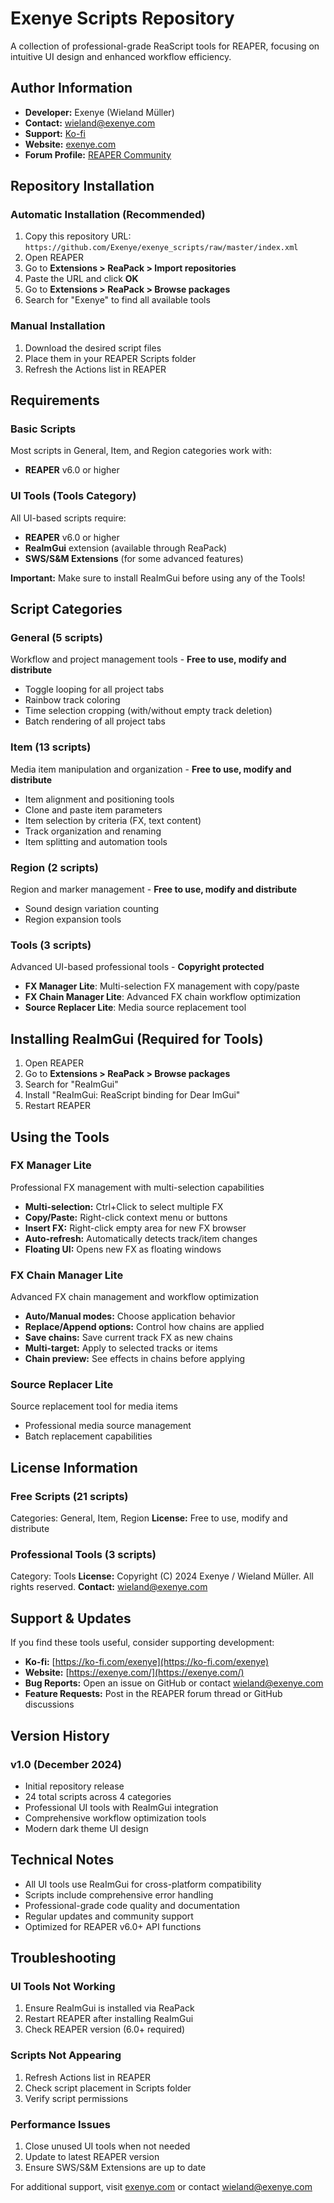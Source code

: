 # Exenye Scripts Repository

A collection of professional-grade ReaScript tools for REAPER, focusing on intuitive UI design and enhanced workflow efficiency.

## Author Information
- **Developer:** Exenye (Wieland Müller)
- **Contact:** wieland@exenye.com
- **Support:** [Ko-fi](https://ko-fi.com/exenye)
- **Website:** [exenye.com](https://exenye.com/)
- **Forum Profile:** [REAPER Community](https://forum.cockos.com/member.php?u=165083)

## Repository Installation

### Automatic Installation (Recommended)
1. Copy this repository URL: `https://github.com/Exenye/exenye_scripts/raw/master/index.xml`
2. Open REAPER
3. Go to **Extensions > ReaPack > Import repositories**
4. Paste the URL and click **OK**
5. Go to **Extensions > ReaPack > Browse packages**
6. Search for "Exenye" to find all available tools

### Manual Installation
1. Download the desired script files
2. Place them in your REAPER Scripts folder
3. Refresh the Actions list in REAPER

## Requirements

### Basic Scripts
Most scripts in General, Item, and Region categories work with:
- **REAPER** v6.0 or higher

### UI Tools (Tools Category)
All UI-based scripts require:
- **REAPER** v6.0 or higher
- **ReaImGui** extension (available through ReaPack)
- **SWS/S&M Extensions** (for some advanced features)

**Important:** Make sure to install ReaImGui before using any of the Tools!

## Script Categories

### General (5 scripts)
Workflow and project management tools - **Free to use, modify and distribute**
- Toggle looping for all project tabs
- Rainbow track coloring
- Time selection cropping (with/without empty track deletion)
- Batch rendering of all project tabs

### Item (13 scripts)
Media item manipulation and organization - **Free to use, modify and distribute**
- Item alignment and positioning tools
- Clone and paste item parameters
- Item selection by criteria (FX, text content)
- Track organization and renaming
- Item splitting and automation tools

### Region (2 scripts)
Region and marker management - **Free to use, modify and distribute**
- Sound design variation counting
- Region expansion tools

### Tools (3 scripts)
Advanced UI-based professional tools - **Copyright protected**
- **FX Manager Lite**: Multi-selection FX management with copy/paste
- **FX Chain Manager Lite**: Advanced FX chain workflow optimization
- **Source Replacer Lite**: Media source replacement tool

## Installing ReaImGui (Required for Tools)
1. Open REAPER
2. Go to **Extensions > ReaPack > Browse packages**
3. Search for "ReaImGui"
4. Install "ReaImGui: ReaScript binding for Dear ImGui"
5. Restart REAPER

## Using the Tools

### FX Manager Lite
Professional FX management with multi-selection capabilities
- **Multi-selection:** Ctrl+Click to select multiple FX
- **Copy/Paste:** Right-click context menu or buttons
- **Insert FX:** Right-click empty area for new FX browser
- **Auto-refresh:** Automatically detects track/item changes
- **Floating UI:** Opens new FX as floating windows

### FX Chain Manager Lite
Advanced FX chain management and workflow optimization
- **Auto/Manual modes:** Choose application behavior
- **Replace/Append options:** Control how chains are applied
- **Save chains:** Save current track FX as new chains
- **Multi-target:** Apply to selected tracks or items
- **Chain preview:** See effects in chains before applying

### Source Replacer Lite
Source replacement tool for media items
- Professional media source management
- Batch replacement capabilities

## License Information

### Free Scripts (21 scripts)
Categories: General, Item, Region
**License:** Free to use, modify and distribute

### Professional Tools (3 scripts)  
Category: Tools
**License:** Copyright (C) 2024 Exenye / Wieland Müller. All rights reserved.
**Contact:** wieland@exenye.com

## Support & Updates

If you find these tools useful, consider supporting development:
- **Ko-fi:** [https://ko-fi.com/exenye](https://ko-fi.com/exenye)
- **Website:** [https://exenye.com/](https://exenye.com/)
- **Bug Reports:** Open an issue on GitHub or contact wieland@exenye.com
- **Feature Requests:** Post in the REAPER forum thread or GitHub discussions

## Version History

### v1.0 (December 2024)
- Initial repository release
- 24 total scripts across 4 categories
- Professional UI tools with ReaImGui integration
- Comprehensive workflow optimization tools
- Modern dark theme UI design

## Technical Notes

- All UI tools use ReaImGui for cross-platform compatibility
- Scripts include comprehensive error handling
- Professional-grade code quality and documentation
- Regular updates and community support
- Optimized for REAPER v6.0+ API functions

## Troubleshooting

### UI Tools Not Working
1. Ensure ReaImGui is installed via ReaPack
2. Restart REAPER after installing ReaImGui
3. Check REAPER version (6.0+ required)

### Scripts Not Appearing
1. Refresh Actions list in REAPER
2. Check script placement in Scripts folder
3. Verify script permissions

### Performance Issues
1. Close unused UI tools when not needed
2. Update to latest REAPER version
3. Ensure SWS/S&M Extensions are up to date

For additional support, visit [exenye.com](https://exenye.com/) or contact wieland@exenye.com
